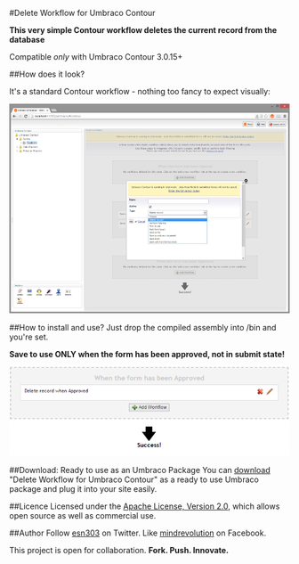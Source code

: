 #Delete Workflow for Umbraco Contour


**This very simple Contour workflow deletes the current record from the database**

Compatible *only* with Umbraco Contour 3.0.15+

##How does it look?

It's a standard Contour workflow - nothing too fancy to expect visually:

![Screenshot](readme.md.res/Tour-003.png)


##How to install and use?
Just drop the compiled assembly into /bin and you're set.

**Save to use ONLY when the form has been approved, not in submit state!**

![Screenshot](readme.md.res/only-use-in-approved.png) 

##Download: Ready to use as an Umbraco Package
You can [download](http://our.umbraco.org//projects/backoffice-extensions/delete-workflow-for-umbraco-contour "Download the Package") "Delete Workflow for Umbraco Contour" as a ready to use Umbraco package and plug it into your site easily.

##Licence
Licensed under the [Apache License, Version 2.0](http://www.apache.org/licenses/LICENSE-2.0.html), which allows open source as well as commercial use.

##Author
Follow [esn303](https://twitter.com/esn303 "@esn303") on Twitter. Like [mindrevolution](https://www.facebook.com/mindrevolution) on Facebook. 

This project is open for collaboration. **Fork. Push. Innovate.**


